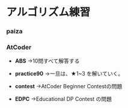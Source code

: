 # アルゴリズム練習

### paiza

### AtCoder

- **ABS** 
 →10問すべて解答する

- **practice90**
 →一旦は、★1~3 を解いていく。

- **contest**
 →AtCoder Beginner Contestの問題

- **EDPC**
 →Educational DP Contest の問題
